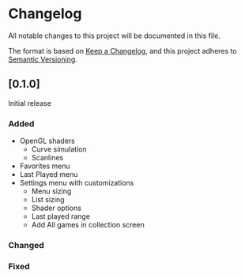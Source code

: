 # Changelog

All notable changes to this project will be documented in this file.

The format is based on [Keep a Changelog](https://keepachangelog.com/en/1.0.0/),
and this project adheres to [Semantic Versioning](https://semver.org/spec/v2.0.0.html).

## [0.1.0]

Initial release

### Added

- OpenGL shaders
    - Curve simulation
    - Scanlines
- Favorites menu
- Last Played menu
- Settings menu with customizations
    - Menu sizing
    - List sizing
    - Shader options
    - Last played range
    - Add All games in collection screen

### Changed

### Fixed
